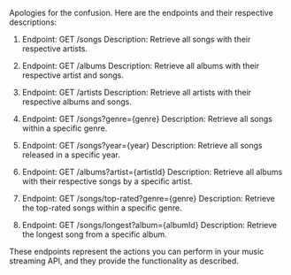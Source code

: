 Apologies for the confusion. Here are the endpoints and their respective descriptions:

1. Endpoint: GET /songs
   Description: Retrieve all songs with their respective artists.

2. Endpoint: GET /albums
   Description: Retrieve all albums with their respective artist and songs.

3. Endpoint: GET /artists
   Description: Retrieve all artists with their respective albums and songs.

4. Endpoint: GET /songs?genre={genre}
   Description: Retrieve all songs within a specific genre.

5. Endpoint: GET /songs?year={year}
   Description: Retrieve all songs released in a specific year.

6. Endpoint: GET /albums?artist={artistId}
   Description: Retrieve all albums with their respective songs by a specific artist.

7. Endpoint: GET /songs/top-rated?genre={genre}
   Description: Retrieve the top-rated songs within a specific genre.

8. Endpoint: GET /songs/longest?album={albumId}
   Description: Retrieve the longest song from a specific album.

These endpoints represent the actions you can perform in your music streaming API, and they provide the functionality as described.



